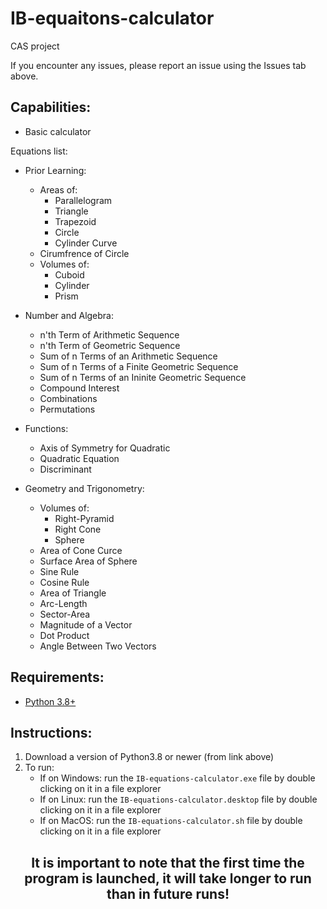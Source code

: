# IB-equaitons-calculator
CAS project

If you encounter any issues, please report an issue using the Issues tab above.

## Capabilities:

- Basic calculator

Equations list:

- Prior Learning:
    - Areas of:
        - Parallelogram
        - Triangle
        - Trapezoid
        - Circle
        - Cylinder Curve
    - Cirumfrence of Circle
    - Volumes of:
        - Cuboid
        - Cylinder
        - Prism

- Number and Algebra:
    - n'th Term of Arithmetic Sequence
    - n'th Term of Geometric Sequence
    - Sum of n Terms of an Arithmetic Sequence
    - Sum of n Terms of a Finite Geometric Sequence
    - Sum of n Terms of an Ininite Geometric Sequence
    - Compound Interest
    - Combinations
    - Permutations

- Functions:
    - Axis of Symmetry for Quadratic
    - Quadratic Equation
    - Discriminant

- Geometry and Trigonometry:
    - Volumes of:
        - Right-Pyramid
        - Right Cone
        - Sphere
    - Area of Cone Curce
    - Surface Area of Sphere
    - Sine Rule
    - Cosine Rule
    - Area of Triangle
    - Arc-Length
    - Sector-Area
    - Magnitude of a Vector
    - Dot Product
    - Angle Between Two Vectors

## Requirements:
- [Python 3.8+](https://www.python.org/downloads/)

## Instructions:
1. Download a version of Python3.8 or newer (from link above)
2. To run:
   - If on Windows: run the ```IB-equations-calculator.exe``` file by double clicking on it in a file explorer
   - If on Linux: run the ```IB-equations-calculator.desktop``` file by double clicking on it in a file explorer
   - If on MacOS: run the ```IB-equations-calculator.sh``` file by double clicking on it in a file explorer
   
<h2 align="center"> It is important to note that the first time the program is launched, it will take longer to run than in future runs! </h2>
